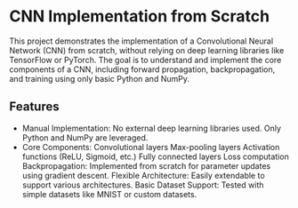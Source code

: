 # CNN Implementation from Scratch

This project demonstrates the implementation of a Convolutional Neural Network (CNN) from scratch, without relying on deep learning libraries like TensorFlow or PyTorch. The goal is to understand and implement the core components of a CNN, including forward propagation, backpropagation, and training using only basic Python and NumPy.

## Features

- Manual Implementation: No external deep learning libraries used. Only Python and NumPy are leveraged.
- Core Components:
    Convolutional layers
    Max-pooling layers
    Activation functions (ReLU, Sigmoid, etc.)
    Fully connected layers
    Loss computation
    Backpropagation: Implemented from scratch for parameter updates using gradient descent.
    Flexible Architecture: Easily extendable to support various architectures.
    Basic Dataset Support: Tested with simple datasets like MNIST or custom datasets.
